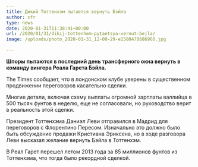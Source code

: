 ```yaml
---
title: Дикий Тоттенхэм пытается вернуть Бэйла
author: xfr
type: news
date: 2020-01-31T11:38:41+00:00
url: /2020/01/31/dikij-tottenhem-pytaetsya-vernut-bejla/
image: /uploads/photo_2020-01-31_12-00-29-e1580470686960.jpg

---
```

**Шпоры пытаются в последний день трансферного окна вернуть в команду вингера Реала Гарета Бэйла.**

The Times сообщает, что в лондонском клубе уверены в существенном продвижении переговоров касательно сделки.

Многие детали, включая схему выплаты огромной зарплаты валлийца в 500 тысяч фунтов в неделю, еще не согласовали, но руководство верит в реальность этой сделки.

Президент Тоттенхэма Даниэл Леви отправился в Мадрид для переговоров с Флорентино Пересом. Изначально это должно было быть обсуждение продажи Кристиана Эриксена, но в ходе разговора Леви высказал желание вернуть Бэйла в Тоттенхэм.

В Реал Гарет перешел летом 2013 года за 85 миллионов фунтов из Тоттенхэма, что тогда было рекордной сделкой.